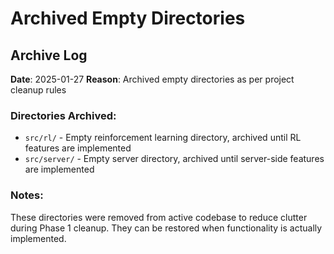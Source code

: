 # Archived Empty Directories

## Archive Log

**Date**: 2025-01-27
**Reason**: Archived empty directories as per project cleanup rules

### Directories Archived:
- `src/rl/` - Empty reinforcement learning directory, archived until RL features are implemented
- `src/server/` - Empty server directory, archived until server-side features are implemented

### Notes:
These directories were removed from active codebase to reduce clutter during Phase 1 cleanup. They can be restored when functionality is actually implemented.